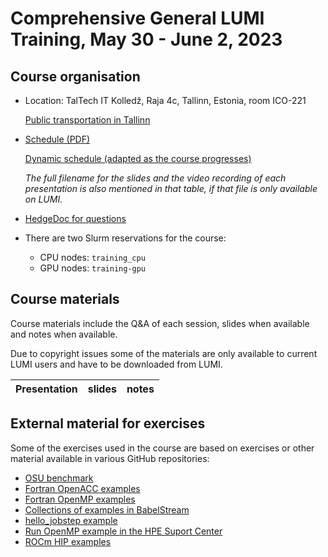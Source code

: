 # Comprehensive General LUMI Training, May 30 - June 2, 2023

## Course organisation

-   Location: TalTech IT Kolledž, Raja 4c, Tallinn, Estonia, room ICO-221

    [Public transportation in Tallinn](https://visittallinn.ee/eng/visitor/plan/transport/public-transport)

-   [Schedule (PDF)](https://462000265.lumidata.eu/4day-20230530/files/2023-05_General-LUMI-Training-Agenda.pdf)

    [Dynamic schedule (adapted as the course progresses)](schedule.md)

     *The full filename for the slides and the video recording of each presentation is also mentioned in that table,
     if that file is only available on LUMI.*

-   [HedgeDoc for questions](https://md.sigma2.no/lumi-general-course?both)

-   There are two Slurm reservations for the course:

    -   CPU nodes: `training_cpu`
    -   GPU nodes: `training-gpu`


## Course materials

Course materials include the Q&A of each session, slides when available and notes when available.

Due to copyright issues some of the materials are only available to current LUMI users and have to be
downloaded from LUMI.

| Presentation | slides | notes |
|:-------------|:-------|:------|
<!--
| [Introduction](extra_1_00_Introduction.md) | / | / |
| [HPE Cray EX Architecture](extra_1_01_HPE_Cray_EX_Architecture.md) | [slides](extra_1_01_HPE_Cray_EX_Architecture.md) | / |
| [Programming Environment and Modules](extra_1_02_Programming_Environment_and_Modules.md) | [slides](extra_1_02_Programming_Environment_and_Modules.md) | / |
| [Running Applications](extra_1_03_Running_Applications.md) | [slides](extra_1_03_Running_Applications.md) | / |
| [Exercises #1](extra_1_04_Exercises_1.md) | / | / |
| [Compilers and Parallel Programming Models](extra_1_05_Compilers_and_Parallel_Programming_models.md) | [slides](extra_1_05_Compilers_and_Parallel_Programming_models.md) | / |
| [Exercises #2](extra_1_06_Exercises_2.md) | / | / |
| [Cray Scientific Libraries](extra_1_07_Cray_Scientific_Libraries.md) | [slides](extra_1_07_Cray_Scientific_Libraries.md) | / |
| [Exercises #3](extra_1_08_Exercises_3.md) | / | / |
| [OpenACC and OpenMP offlocad with Cray Compilation Environfment](extra_1_09_Offload_CCE.md) | [slides](extra_1_09_Offload_CCE.md) | / |
| [Advanced Application Placement](extra_2_01_Advanceed_Application_Placement.md) | [slides](extra_2_01_Advanceed_Application_Placement.md) | / |
| [Exercises #4](extra_2_02_Exercises_4.md) | / | / |
| [Debugging at Scale](extra_2_03_Debugging_at_Scale.md) | [slides](extra_2_03_Debugging_at_Scale.md) | / | 
| [Exercises #5](extra_2_04_Exercises_5.md) | / | / |
| [LUMI Software Stacks](extra_2_05_LUMI_Software_Stacks.md) | [slides](https://462000265.lumidata.eu/4day-20230530/files/LUMI-4day-20230530-2_05_software_stacks.pdf) | [notes](notes_2_05_LUMI_Software_Stacks.md) | 
| [Introduction to the AMD ROCm<sup>TM</sup> Ecosystem](extra_2_06_Introduction_to_AMD_ROCm_Ecosystem.md) | [slides](extra_2_06_Introduction_to_AMD_ROCm_Ecosystem.md) | / |
| [Exercises #6](extra_2_07_Exercises_6.md) | / | / |
| [Introduction to Perftools](extra_3_01_Introduction_to_Perftools.md) | [slides](extra_3_01_Introduction_to_Perftools.md) | / | 
| [Exercises #7](extra_3_02_Exercises_7.md) | / | / |
| [Advanced Performance Analysis](extra_3_03_Advanced_Performance_Analysis.md) | [slides](extra_3_03_Advanced_Performance_Analysis.md) | / | 
| [Exercises #8](extra_3_04_Exercises_8.md) | / | / |
| [Understanding Cray MPI on Slingshot](extra_3_05_Cray_MPI_on_Slingshot.md) | [slides](extra_3_05_Cray_MPI_on_Slingshot.md) | / |
| [Exercises #9](extra_3_06_Exercises_9.md) | / | / |
| [AMD ROCgdb Debugger](extra_3_07_AMD_ROCgdb_Debugger.md) | [slides](extra_3_07_AMD_ROCgdb_Debugger.md) | / |
| [Exercises #10](extra_3_08_Exercises_10.md) | / | / |
| [Introduction to Rocprof Profiling Tool](extra_3_09_Introduction_to_Rocprof_Profiling_Tool.md) | [slides](extra_3_09_Introduction_to_Rocprof_Profiling_Tool.md) | / |
| [Exercises #11](extra_3_10_Exercises_11.md) | / | / |
| [Introduction to Python on Cray EX](extra_4_01_Introduction_to_Python_on_Cray_EX.md) | [slides]() | / |
| [I/O Optimization - Parallel I/O](extra_4_02_IO_Optimization_Parallel_IO.md) | [slides](extra_4_02_IO_Optimization_Parallel_IO.md) | / | 
| [Exercises #12](extra_4_03_Exercises_12.md) | / | / |
| [Performance Optimization: Improving single-core](extra_4_04_Performance_Optimization_Improving_Single_Core.md) | [slides](extra_4_04_Performance_Optimization_Improving_Single_Core.md) | / | 
| [Exercises #13](extra_4_05_Exercises_13.md) | / | / |
| [AMD Omnitrace](extra_4_06_AMD_Ominitrace.md) | [slides](extra_4_06_AMD_Ominitrace.md) | / | 
| [Exercises #14](extra_4_07_Exercises_14.md) | / | / |
| [AMD Omniperf](extra_4_08_AMD_Ominiperf.md) | [slides](extra_4_08_AMD_Ominiperf.md) | / | 
| [Exercises #15](extra_4_09_Exercises_15.md) | / | / |
| [Best practices: GPU Optimization, tips & tricks / demo](extra_4_10_Best_Practices_GPU_Optimization.md) | [slides](extra_4_10_Best_Practices_GPU_Optimization.md) | / | 
| [LUMI support and LUMI documentation](extra_4_11_LUMI_Support_and_Documentation.md) | [slides](extra_4_11_LUMI_Support_and_Documentation.md) | / | 

-->


<!--

## Downloads

-   Will come as the course progresses and in the weeks after the course.


-   Slides presentation ["LUMI Software Stacks"](files/LUMI-Software-20230215.pdf) 
    (but you may prefer [reading the notes](software_stacks.md))
-   Slides AMD:
    -   [Introduction to the AMD ROCm<sup>TM</sup> Ecosystem](files/01_introduction_amd_rocm.pdf)
    -   [AMD Debugger: ROCgdb](files/02_Rocgdb_Tutorial.pdf)
    -   [Introduction to Rocporf Profiling Tool](files/03_intro_rocprof.pdf)
    -   [Introduction to OmniTools](files/04_intro_omnitools_new.pdf)
-   [Perfetto](https://perfetto.dev/), the "program" used to visualise the output of omnitrace, is not a regular application but 
    [a browser application](https://ui.perfetto.dev/). Some browsers nowadays offer the option to install it on your
    system in a way that makes it look and behave more like a regular application (Chrome, Edge among others).


## Other material only available on LUMI

The following materials are available to members of the `project_465000524` project only:


-   Slides of presentations given by HPE people are in
    <code>/project/project_465000524/slides/HPE</code> on LUMI
-   Exercises from the HPE sessions are in
    <code>/project/project_465000524/exercises/HPE</code> on LUMI

The following materials can only be found on LUMI and are only accessible to members of project_465000524:

-   Introduction to the Cray EX Hardware and Programming Environment on LUMI-G
    -   Slides: <code>/project/project_465000524/slides/HPE/01_Intro_EX_Architecture_and_PE.pdf</code>
    -   Recording: <code>/project/project_465000524/recordings/01_Intro_EX_Architecture_and_PE.mp4</code> 
-   Running Applications on LUMI-G
    -   Slides: <code>/project/project_465000524/slides/HPE/02_Running_Applications_and_Tools.pdf</code>
    -   Recording: <code>/project/project_465000524/recordings/02_Running_Applications_and_Tools.mp4</code>
-   Introduction to AMD ROCm<sup>TM</sup> Ecosystem
    -   Recording: <code>/project/project_465000524/recordings/03_Introduction_to_the_AMD_ROCmTM_ecosystem.mp4</code>
-   Exercises are in <code>/project/project_465000524/exercises</code>


## Notes

-   Notes from the HedgeDOC pages (*Published with delay*)
    -   [Day 1](hedgedoc_notes_day1.md)
    -   [Day 2](hedgedoc_notes_day2.md)
    -   [Day 3](hedgedoc_notes_day3.md)
    -   [Day 4](hedgedoc_notes_day4.md)

-   [Notes on the presentation "LUMI Software Stacks"](notes_2_05_LUMI_Software_Stacks.md)


-   [Additional notes and exercises from the AMD session](https://hackmd.io/rhopZnwTSm2xIYM3OUhwUA) (External link!)
-->

## External material for exercises

Some of the exercises used in the course are based on exercises or other material available in various GitHub repositories:

-   [OSU benchmark](https://mvapich.cse.ohio-state.edu/download/mvapich/osu-micro-benchmarks-5.9.tar.gz)
-   [Fortran OpenACC examples](https://github.com/RonRahaman/openacc-mpi-demos)
-   [Fortran OpenMP examples](https://github.com/ye-luo/openmp-target)
-   [Collections of examples in BabelStream](https://github.com/UoB-HPC/BabelStream)
-   [hello_jobstep example](https://code.ornl.gov/olcf/hello_jobstep)
-   [Run OpenMP example in the HPE Suport Center](https://support.hpe.com/hpesc/public/docDisplay?docId=a00114008en_us&docLocale=en_US&page=Run_an_OpenMP_Application.html)
-   [ROCm HIP examples](https://github.com/ROCm-Developer-Tools/HIP-Examples)

